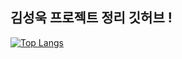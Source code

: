 ## 김성욱 프로젝트 정리 깃허브 !


[![Top Langs](https://github-readme-stats.vercel.app/api/top-langs/?username=seonguk0893)](https://github.com/anuraghazra/github-readme-stats)


<!--
**seonguk0893/seonguk0893** is a ✨ _special_ ✨ repository because its `README.md` (this file) appears on your GitHub profile.

Here are some ideas to get you started:

- 🔭 I’m currently working on ...
- 🌱 I’m currently learning ...
- 👯 I’m looking to collaborate on ...
- 🤔 I’m looking for help with ...
- 💬 Ask me about ...
- 📫 How to reach me: ...
- 😄 Pronouns: ...
- ⚡ Fun fact: ...
-->
